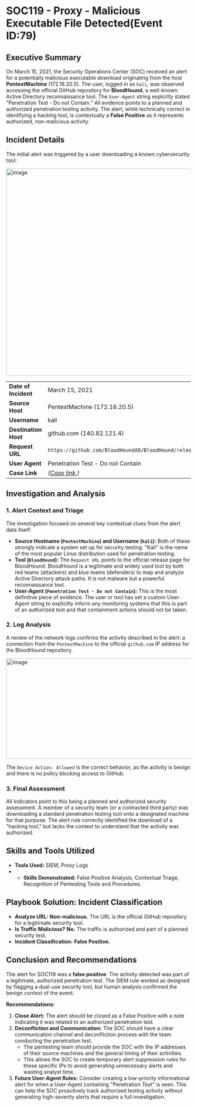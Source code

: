 # 	SOC119 - Proxy - Malicious Executable File Detected(Event ID:79)

## Executive Summary

On March 15, 2021, the Security Operations Center (SOC) received an alert for a potentially malicious executable download originating from the host **PentestMachine** (172.16.20.5). The user, logged in as `kali`, was observed accessing the official GitHub repository for **BloodHound**, a well-known Active Directory reconnaissance tool. The `User-Agent` string explicitly stated "Penetration Test - Do not Contain." All evidence points to a planned and authorized penetration testing activity. The alert, while technically correct in identifying a hacking tool, is contextually a **False Positive** as it represents authorized, non-malicious activity.

## Incident Details

The initial alert was triggered by a user downloading a known cybersecurity tool:

<img width="1462" height="564" alt="image" src="https://github.com/user-attachments/assets/faabea46-afdb-4011-a9c7-37f15a23c9f5" />

| | |
| :--- | :--- |
| **Date of Incident**| March 15, 2021 |
| **Source Host**| PentestMachine (172.16.20.5) |
| **Username**| kali |
| **Destination Host**| github.com (140.82.121.4) |
| **Request URL**| `https://github.com/BloodHoundAD/BloodHound/releases` |
| **User Agent**| Penetration Test - Do not Contain |
| **Case Link**| *([Case link ](https://app.letsdefend.io/case-management/casedetail/sohankanna/79))* |

## Investigation and Analysis

### 1. Alert Context and Triage

The investigation focused on several key contextual clues from the alert data itself:
*   **Source Hostname (`PentestMachine`) and Username (`kali`):** Both of these strongly indicate a system set up for security testing. "Kali" is the name of the most popular Linux distribution used for penetration testing.
*   **Tool (`BloodHound`):** The `Request URL` points to the official release page for BloodHound. BloodHound is a legitimate and widely used tool by both red teams (attackers) and blue teams (defenders) to map and analyze Active Directory attack paths. It is not malware but a powerful reconnaissance tool.
*   **User-Agent (`Penetration Test - Do not Contain`):** This is the most definitive piece of evidence. The user or tool has set a custom User-Agent string to explicitly inform any monitoring systems that this is part of an authorized test and that containment actions should not be taken.

### 2. Log Analysis

A review of the network logs confirms the activity described in the alert: a connection from the `PentestMachine` to the official `github.com` IP address for the BloodHound repository.

<img width="656" height="274" alt="image" src="https://github.com/user-attachments/assets/3943d9b0-04b6-466d-a776-89e2fd8c3d81" />

The `Device Action: Allowed` is the correct behavior, as the activity is benign and there is no policy blocking access to GitHub.

### 3. Final Assessment

All indicators point to this being a planned and authorized security assessment. A member of a security team (or a contracted third party) was downloading a standard penetration testing tool onto a designated machine for that purpose. The alert rule correctly identified the download of a "hacking tool," but lacks the context to understand that the activity was authorized.

## Skills and Tools Utilized

*   **Tools Used:** SIEM, Proxy Logs
*   - **Skills Demonstrated:** False Positive Analysis, Contextual Triage, Recognition of Pentesting Tools and Procedures.

## Playbook Solution: Incident Classification

*   **Analyze URL:** **Non-malicious.** The URL is the official GitHub repository for a legitimate security tool.
*   **Is Traffic Malicious?** **No.** The traffic is authorized and part of a planned security test.
*   **Incident Classification:** **False Positive.**

## Conclusion and Recommendations

The alert for SOC119 was a **false positive**. The activity detected was part of a legitimate, authorized penetration test. The SIEM rule worked as designed by flagging a dual-use security tool, but human analysis confirmed the benign context of the event.

**Recommendations:**

1.  **Close Alert:** The alert should be closed as a False Positive with a note indicating it was related to an authorized penetration test.
2.  **Deconfliction and Communication:** The SOC should have a clear communication channel and deconfliction process with the team conducting the penetration test.
    *   The pentesting team should provide the SOC with the IP addresses of their source machines and the general timing of their activities.
    *   This allows the SOC to create temporary alert suppression rules for these specific IPs to avoid generating unnecessary alerts and wasting analyst time.
3.  **Future User-Agent Rules:** Consider creating a low-priority informational alert for when a User-Agent containing "Penetration Test" is seen. This can help the SOC proactively track authorized testing activity without generating high-severity alerts that require a full investigation.











